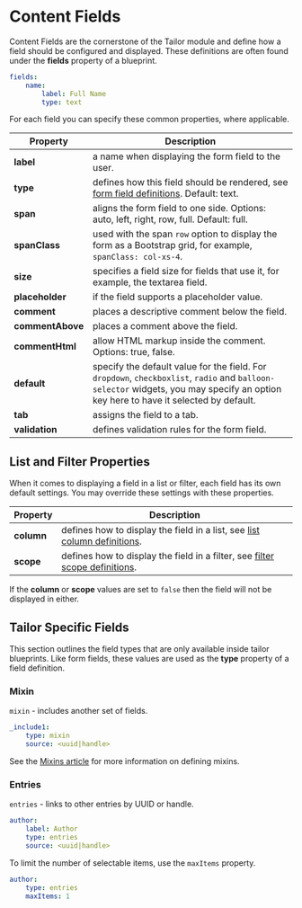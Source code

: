 # Content Fields

Content Fields are the cornerstone of the Tailor module and define how a field should be configured and displayed. These definitions are often found under the **fields** property of a blueprint.

```yaml
fields:
    name:
        label: Full Name
        type: text
```

For each field you can specify these common properties, where applicable.

Property | Description
------------- | -------------
**label** | a name when displaying the form field to the user.
**type** | defines how this field should be rendered, see [form field definitions](../element/definitions.md). Default: text.
**span** | aligns the form field to one side. Options: auto, left, right, row, full. Default: full.
**spanClass** | used with the span `row` option to display the form as a Bootstrap grid, for example, `spanClass: col-xs-4`.
**size** | specifies a field size for fields that use it, for example, the textarea field.
**placeholder** | if the field supports a placeholder value.
**comment** | places a descriptive comment below the field.
**commentAbove** | places a comment above the field.
**commentHtml** | allow HTML markup inside the comment. Options: true, false.
**default** | specify the default value for the field. For `dropdown`, `checkboxlist`, `radio` and `balloon-selector` widgets, you may specify an option key here to have it selected by default.
**tab** | assigns the field to a tab.
**validation** | defines validation rules for the form field.

## List and Filter Properties

When it comes to displaying a field in a list or filter, each field has its own default settings. You may override these settings with these properties.

Property | Description
------------- | -------------
**column** | defines how to display the field in a list, see [list column definitions](../element/definitions.md).
**scope** | defines how to display the field in a filter, see [filter scope definitions](../element/definitions.md).

If the **column** or **scope** values are set to `false` then the field will not be displayed in either.

## Tailor Specific Fields

This section outlines the field types that are only available inside tailor blueprints. Like form fields, these values are used as the **type** property of a field definition.

### Mixin

`mixin` - includes another set of fields.

```yaml
_include1:
    type: mixin
    source: <uuid|handle>
```

See the [Mixins article](blueprints/mixin.md) for more information on defining mixins.

### Entries

`entries` - links to other entries by UUID or handle.

```yaml
author:
    label: Author
    type: entries
    source: <uuid|handle>
```

To limit the number of selectable items, use the `maxItems` property.

```yaml
author:
    type: entries
    maxItems: 1
```
